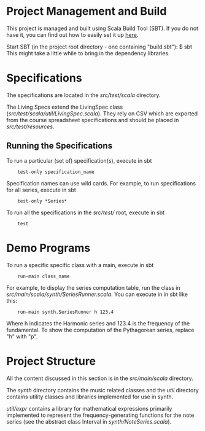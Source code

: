 Project Management and Build
============================

This project is managed and built using Scala Build Tool (SBT). If you do not have it, you can find out how to easily set it up [here][setupsbt].

[setupsbt]:http://www.scala-sbt.org/release/docs/Getting-Started/Setup.html

Start SBT (in the project root directory - one containing "build.sbt"):
$ sbt
This might take a little while to bring in the dependency libraries.

Specifications
==============

The specifications are located in the *src/test/scala* directory.

The Living Specs extend the LivingSpec class (*src/test/scala/util/LivingSpec.scala*).  They rely on CSV which are exported from the course spreadsheet specifications and should be placed in *src/test/resources*.

Running the Specifications
--------------------------

To run a particular (set of) specification(s), execute in sbt

		test-only specification_name

Specification names can use wild cards.  For example, to run specifications for all series, execute in sbt

		test-only *Series*

To run all the specifications in the *src/test/* root, execute in sbt

		test

Demo Programs
=============

To run a specific specific class with a main, execute in sbt

		run-main class_name

For example, to display the series computation table, run the class in *src/main/scala/synth/SeriesRunner.scala*. You can execute in in sbt like this:

		run-main synth.SeriesRunner h 123.4

Where h indicates the Harmonic series and 123.4 is the frequency of the fundamental.  To show the computation of the Pythagorean series, replace "h" with "p".

Project Structure
=================

All the content discussed in this section is in the *src/main/scala* directory.

The *synth* directory contains the music related classes and the *util* directory contains utility classes and libraries implemented for use in synth.

*util/expr* contains a library for mathematical expressions primarily implemented to represent the frequency-generating functions for the note series (see the abstract class Interval in *synth/NoteSeries.scala*).
